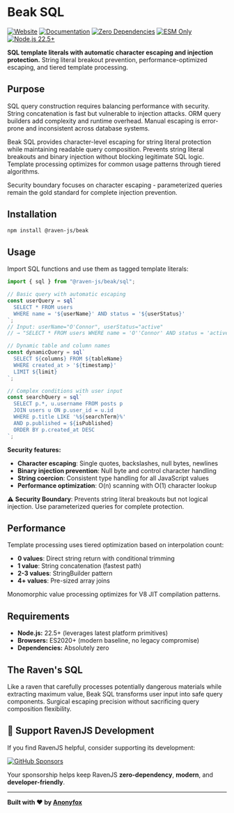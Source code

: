 # Beak SQL

[![Website](https://img.shields.io/badge/ravenjs.dev-000000?style=flat&logo=firefox&logoColor=white)](https://ravenjs.dev)
[![Documentation](https://img.shields.io/badge/docs-ravenjs.dev%2Fbeak-blue.svg)](https://docs.ravenjs.dev/beak)
[![Zero Dependencies](https://img.shields.io/badge/Zero-Dependencies-brightgreen.svg)](https://github.com/Anonyfox/ravenjs)
[![ESM Only](https://img.shields.io/badge/ESM-Only-purple.svg)](https://nodejs.org/api/esm.html)
[![Node.js 22.5+](https://img.shields.io/badge/Node.js-22.5+-green.svg)](https://nodejs.org/)

**SQL template literals with automatic character escaping and injection protection.** String literal breakout prevention, performance-optimized escaping, and tiered template processing.

## Purpose

SQL query construction requires balancing performance with security. String concatenation is fast but vulnerable to injection attacks. ORM query builders add complexity and runtime overhead. Manual escaping is error-prone and inconsistent across database systems.

Beak SQL provides character-level escaping for string literal protection while maintaining readable query composition. Prevents string literal breakouts and binary injection without blocking legitimate SQL logic. Template processing optimizes for common usage patterns through tiered algorithms.

Security boundary focuses on character escaping - parameterized queries remain the gold standard for complete injection prevention.

## Installation

```bash
npm install @raven-js/beak
```

## Usage

Import SQL functions and use them as tagged template literals:

```javascript
import { sql } from "@raven-js/beak/sql";

// Basic query with automatic escaping
const userQuery = sql`
  SELECT * FROM users
  WHERE name = '${userName}' AND status = '${userStatus}'
`;
// Input: userName="O'Connor", userStatus="active"
// → "SELECT * FROM users WHERE name = 'O''Connor' AND status = 'active'"

// Dynamic table and column names
const dynamicQuery = sql`
  SELECT ${columns} FROM ${tableName}
  WHERE created_at > '${timestamp}'
  LIMIT ${limit}
`;

// Complex conditions with user input
const searchQuery = sql`
  SELECT p.*, u.username FROM posts p
  JOIN users u ON p.user_id = u.id
  WHERE p.title LIKE '%${searchTerm}%'
  AND p.published = ${isPublished}
  ORDER BY p.created_at DESC
`;
```

**Security features:**

- **Character escaping**: Single quotes, backslashes, null bytes, newlines
- **Binary injection prevention**: Null byte and control character handling
- **String coercion**: Consistent type handling for all JavaScript values
- **Performance optimization**: O(n) scanning with O(1) character lookup

⚠️ **Security Boundary**: Prevents string literal breakouts but not logical injection. Use parameterized queries for complete protection.

## Performance

Template processing uses tiered optimization based on interpolation count:

- **0 values**: Direct string return with conditional trimming
- **1 value**: String concatenation (fastest path)
- **2-3 values**: StringBuilder pattern
- **4+ values**: Pre-sized array joins

Monomorphic value processing optimizes for V8 JIT compilation patterns.

## Requirements

- **Node.js:** 22.5+ (leverages latest platform primitives)
- **Browsers:** ES2020+ (modern baseline, no legacy compromise)
- **Dependencies:** Absolutely zero

## The Raven's SQL

Like a raven that carefully processes potentially dangerous materials while extracting maximum value, Beak SQL transforms user input into safe query components. Surgical escaping precision without sacrificing query composition flexibility.

## 🦅 Support RavenJS Development

If you find RavenJS helpful, consider supporting its development:

[![GitHub Sponsors](https://img.shields.io/badge/Sponsor%20on%20GitHub-%23EA4AAA?style=for-the-badge&logo=github&logoColor=white)](https://github.com/sponsors/Anonyfox)

Your sponsorship helps keep RavenJS **zero-dependency**, **modern**, and **developer-friendly**.

---

**Built with ❤️ by [Anonyfox](https://anonyfox.com)**
